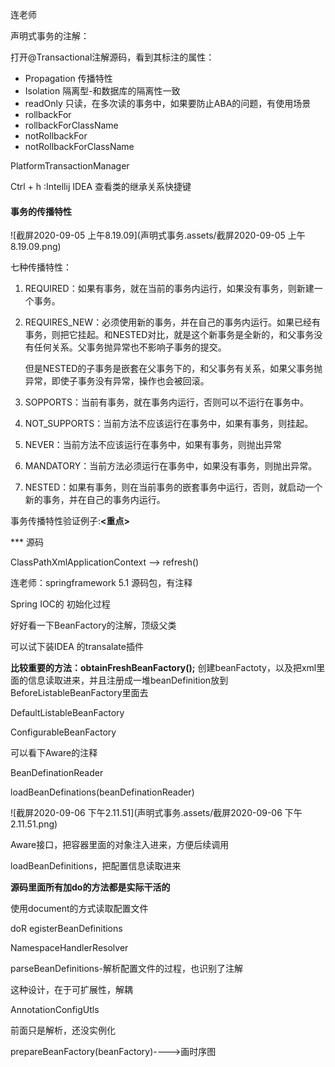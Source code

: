 连老师

声明式事务的注解：

打开@Transactional注解源码，看到其标注的属性：

* Propagation 传播特性
* Isolation 隔离型-和数据库的隔离性一致
* readOnly 只读，在多次读的事务中，如果要防止ABA的问题，有使用场景
* rollbackFor
* rollbackForClassName
* notRollbackFor
* notRollbackForClassName

PlatformTransactionManager



Ctrl + h :Intellij IDEA 查看类的继承关系快捷键



#### 事务的传播特性



![截屏2020-09-05 上午8.19.09](声明式事务.assets/截屏2020-09-05 上午8.19.09.png)

七种传播特性：

1. REQUIRED：如果有事务，就在当前的事务内运行，如果没有事务，则新建一个事务。

2. REQUIRES_NEW：必须使用新的事务，并在自己的事务内运行。如果已经有事务，则把它挂起。和NESTED对比，就是这个新事务是全新的，和父事务没有任何关系。父事务抛异常也不影响子事务的提交。

   但是NESTED的子事务是嵌套在父事务下的，和父事务有关系，如果父事务抛异常，即使子事务没有异常，操作也会被回滚。

3. SOPPORTS：当前有事务，就在事务内运行，否则可以不运行在事务中。

4. NOT_SUPPORTS：当前方法不应该运行在事务中，如果有事务，则挂起。

5. NEVER：当前方法不应该运行在事务中，如果有事务，则抛出异常

6. MANDATORY：当前方法必须运行在事务中，如果没有事务，则抛出异常。

7. NESTED：如果有事务，则在当前事务的嵌套事务中运行，否则，就启动一个新的事务，并在自己的事务内运行。

事务传播特性验证例子:**<重点>**



*** 源码

ClassPathXmlApplicationContext  --> refresh()

连老师：springframework 5.1 源码包，有注释

Spring IOC的 初始化过程



好好看一下BeanFactory的注解，顶级父类

可以试下装IDEA 的transalate插件

**比较重要的方法：obtainFreshBeanFactory();** 创建beanFactoty，以及把xml里面的信息读取进来，并且注册成一堆beanDefinition放到BeforeListableBeanFactory里面去

DefaultListableBeanFactory

ConfigurableBeanFactory

可以看下Aware的注释

BeanDefinationReader

loadBeanDefinations(beanDefinationReader)

![截屏2020-09-06 下午2.11.51](声明式事务.assets/截屏2020-09-06 下午2.11.51.png)

Aware接口，把容器里面的对象注入进来，方便后续调用

loadBeanDefinitions，把配置信息读取进来

**源码里面所有加do的方法都是实际干活的**

使用document的方式读取配置文件 

doR egisterBeanDefinitions

NamespaceHandlerResolver

parseBeanDefinitions-解析配置文件的过程，也识别了注解

这种设计，在于可扩展性，解耦

AnnotationConfigUtls

前面只是解析，还没实例化

prepareBeanFactory(beanFactory)---->画时序图















